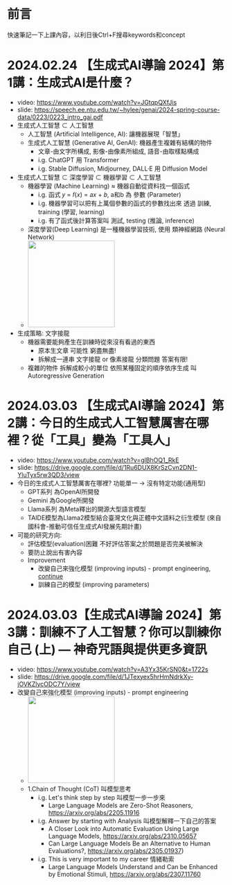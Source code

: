# 前言
快速筆記一下上課內容，以利日後Ctrl+F搜尋keywords和concept

# 2024.02.24 【生成式AI導論 2024】第1講：生成式AI是什麼？ 
- video: https://www.youtube.com/watch?v=JGtqpQXfJis
- slide: https://speech.ee.ntu.edu.tw/~hylee/genai/2024-spring-course-data/0223/0223_intro_gai.pdf
- 生成式人工智慧 ⊂ 人工智慧
  - 人工智慧 (Artificial Intelligence, AI): 讓機器展現「智慧」
  - 生成式人工智慧 (Generative AI, GenAI): 機器產生複雜有結構的物件
    - 文章-由文字所構成, 影像-由像素所組成, 語音-由取樣點構成
    - i.g. ChatGPT 用 Transformer
    - i.g. Stable Diffusion, Midjourney, DALL·E 用 Diffusion Model
- 生成式人工智慧 ⊂ 深度學習 ⊂ 機器學習 ⊂ 人工智慧
  - 機器學習 (Machine Learning) ≈ 機器自動從資料找一個函式
    - i.g. 函式 𝑦 = 𝑓(𝑥) = 𝑎𝑥 + 𝑏, a和b 為 參數 (Parameter)
    - i.g. 機器學習可以把有上萬個參數的函式的參數找出來 透過 訓練, training (學習, learning)
    - i.g. 有了函式後計算答案叫 測試, testing (推論, inference)
  - 深度學習(Deep Learning) 是一種機器學習技術, 使用 類神經網路 (Neural Network)
  - <img src="https://i.imgur.com/QTlrJ3k.png" height=200/>
- 生成策略: 文字接龍 
  - 機器需要能夠產生在訓練時從來沒有看過的東西
    - 原本生文章 可能性 窮盡無盡!
    - 拆解成一連串 文字接龍 or 像素接龍 分類問題 答案有限!
  - 複雜的物件 拆解成較小的單位 依照某種固定的順序依序生成 叫Autoregressive Generation

# 2024.03.03 【生成式AI導論 2024】第2講：今日的生成式人工智慧厲害在哪裡？從「工具」變為「工具人」 
- video: https://www.youtube.com/watch?v=glBhOQ1_RkE
- slide: https://drive.google.com/file/d/1Ru6DUX8KrSzCvn2DN1-YluTyx5rw3QD3/view
- 今日的生成式人工智慧厲害在哪裡? 功能單一 -> 沒有特定功能(通用型)
  - GPT系列 為OpenAI所開發
  - Gemini 為Google所開發
  - Llama系列 為Meta釋出的開源大型語言模型
  - TAIDE模型為Llama2模型結合臺灣文化與正體中文語料之衍生模型 (來自國科會-推動可信任生成式AI發展先期計畫)
- 可能的研究方向:
  - 評估模型(evaluation)困難 不好評估答案之於問題是否完美被解決
  - 要防止說出有害內容
  - Improvement
    - 改變自己來強化模型 (improving inputs) - prompt engineering, [continue](https://github.com/shannon112/MareepLearning/blob/master/GenerativeAI_Notes.md#20240303-%E7%94%9F%E6%88%90%E5%BC%8Fai%E5%B0%8E%E8%AB%96-2024%E7%AC%AC2%E8%AC%9B%E4%BB%8A%E6%97%A5%E7%9A%84%E7%94%9F%E6%88%90%E5%BC%8F%E4%BA%BA%E5%B7%A5%E6%99%BA%E6%85%A7%E5%8E%B2%E5%AE%B3%E5%9C%A8%E5%93%AA%E8%A3%A1%E5%BE%9E%E5%B7%A5%E5%85%B7%E8%AE%8A%E7%82%BA%E5%B7%A5%E5%85%B7%E4%BA%BA)
    - 訓練自己的模型 (improving parameters)

# 2024.03.03【生成式AI導論 2024】第3講：訓練不了人工智慧？你可以訓練你自己 (上) — 神奇咒語與提供更多資訊 
- video: https://www.youtube.com/watch?v=A3Yx35KrSN0&t=1722s
- slide: https://drive.google.com/file/d/1JTexyex5hrHmNdrkXy-jOVKZlycODC7Y/view
- 改變自己來強化模型 (improving inputs) - prompt engineering
  - <img src="https://i.imgur.com/EekRhP4.png" height=200>
  - 1.Chain of Thought (CoT) 叫模型思考
    - i.g. Let's think step by step 叫模型一步一步來
      - Large Language Models are Zero-Shot Reasoners, https://arxiv.org/abs/2205.11916
    - i.g. Answer by starting with Analysis 叫模型解釋一下自己的答案
      - A Closer Look into Automatic Evaluation Using Large Language Models, https://arxiv.org/abs/2310.05657
      - Can Large Language Models Be an Alternative to Human Evaluations?, https://arxiv.org/abs/2305.01937)
    - i.g. This is very important to my career 情緒勒索
      - Large Language Models Understand and Can be Enhanced by Emotional Stimuli, https://arxiv.org/abs/2307.11760
